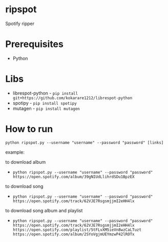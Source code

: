 # ripspot
Spotify ripper

# Prerequisites

- Python

# Libs

- librespot-python - `pip install git+https://github.com/kokarare1212/librespot-python`
- spotipy - `pip install spotipy`
- mutagen - `pip install mutagen`

# How to run

`python ripspot.py --username "username" --password "password" [links]`

example:

to download album
- `python ripspot.py --username "username" --password "password" https://open.spotify.com/album/39gNIUdLlihrdSDu1BpzEX`

to download song
- `python ripspot.py --username "username" --password "password" https://open.spotify.com/track/62VJE7RsgsmjjmI2eHH4lx`

to download song album and playlist
- `python ripspot.py --username "username" --password "password" https://open.spotify.com/track/62VJE7RsgsmjjmI2eHH4lx https://open.spotify.com/playlist/5tFLvXM5ieVn8wzCaLTuzt https://open.spotify.com/album/2SYoVgjmUEYmzwP42lROTx`
